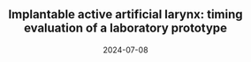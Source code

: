 ---
title: "<span style='font-size: 21px'>Implantable active artificial larynx: timing evaluation of a laboratory prototype"
collection: publications
permalink: /publication/2024-artificial-larynx-prototype
date: 2024-07-08
venue: 'IEEE International Conference on Advanced Robotics and Mechatronics'
paperurl: "/files/pdf/research/artificial_larynx_prototype.pdf"
link: 'http://www.ieee-arm.org/'
citation: "A. Mialland, E. Bouchet, A. Diallo, and A. Bonvilain - &quot;Implantable active artificial larynx: timing evaluation of a laboratory prototype&quot; - <i>IEEE International Conference on Advanced Robotics and Mechatronics</i> doi:accepted"
---